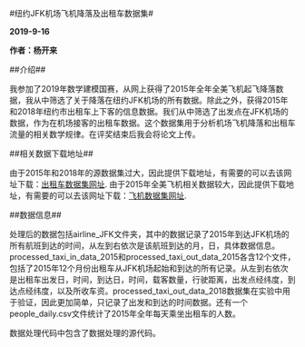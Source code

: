 #纽约JFK机场飞机降落及出租车数据集#


**2019-9-16**

**作者：杨开来**

##介绍##

我参加了2019年数学建模国赛，从网上获得了2015年全年全美飞机起飞降落数据，我从中筛选了关于降落在纽约JFK机场的所有数据。除此之外，获得2015年和2018年纽约市出租车上下客的信息数据。我们从中筛选了出发点在JFK机场的数据，作为在机场接客的出租车数据。这个数据集用于分析机场飞机降落和出租车流量的相关数学规律。在评奖结束后我会将论文上传。



##相关数据下载地址##

由于2015年和2018年的源数据集过大，因此提供下载地址，有需要的可以去该网址下载：[出租车数据集网址](https://www1.nyc.gov/site/tlc/about/tlc-trip-record-data.page).
由于2015年全美飞机相关数据较大，因此提供下载地址，有需要的可以去该网址下载：[飞机数据集网址](http://dataju.cn/Dataju/web/datasetInstanceDetail/216).



##数据信息##

处理后的数据包括airline_JFK文件夹，其中的数据记录了2015年到达JFK机场的所有航班到达的时间，从左到右依次是该航班到达的月，日，具体数据信息。
processed_taxi_in_data_2015和processed_taxi_out_data_2015各含12个文件，包括了2015年12个月份出租车从JFK机场起始和到达的所有记录。从左到右依次是出租车出发日，时间，到达日，时间，载客数量，行驶距离，出发点经纬度，到达点经纬度，以及所收车资。processed_taxi_out_data_2018数据集在实验中用于验证，因此更加简单，只记录了出发和到达的时间数据。还有一个people_daily.csv文件统计了2015年全年每天乘坐出租车的人数。


数据处理代码中包含了数据处理的源代码。

